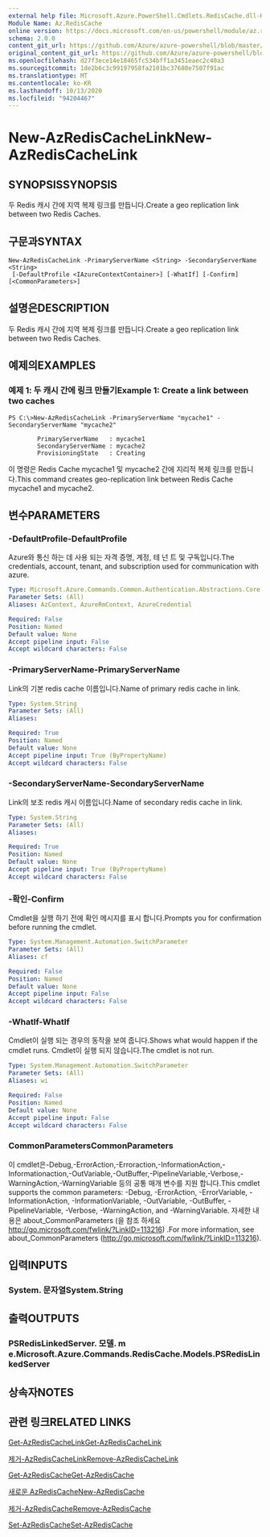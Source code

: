 ```yaml
---
external help file: Microsoft.Azure.PowerShell.Cmdlets.RedisCache.dll-Help.xml
Module Name: Az.RedisCache
online version: https://docs.microsoft.com/en-us/powershell/module/az.rediscache/new-azrediscachelink
schema: 2.0.0
content_git_url: https://github.com/Azure/azure-powershell/blob/master/src/RedisCache/RedisCache/help/New-AzRedisCacheLink.md
original_content_git_url: https://github.com/Azure/azure-powershell/blob/master/src/RedisCache/RedisCache/help/New-AzRedisCacheLink.md
ms.openlocfilehash: d27f3ece14e18465fc534bff1a3451eaec2c40a3
ms.sourcegitcommit: 1de2b6c3c99197958fa2101bc37680e7507f91ac
ms.translationtype: MT
ms.contentlocale: ko-KR
ms.lasthandoff: 10/13/2020
ms.locfileid: "94204467"
---
```

# <span data-ttu-id="8b4c8-101">New-AzRedisCacheLink</span><span class="sxs-lookup"><span data-stu-id="8b4c8-101">New-AzRedisCacheLink</span></span>

## <span data-ttu-id="8b4c8-102">SYNOPSIS</span><span class="sxs-lookup"><span data-stu-id="8b4c8-102">SYNOPSIS</span></span>
<span data-ttu-id="8b4c8-103">두 Redis 캐시 간에 지역 복제 링크를 만듭니다.</span><span class="sxs-lookup"><span data-stu-id="8b4c8-103">Create a geo replication link between two Redis Caches.</span></span>

## <span data-ttu-id="8b4c8-104">구문과</span><span class="sxs-lookup"><span data-stu-id="8b4c8-104">SYNTAX</span></span>

```
New-AzRedisCacheLink -PrimaryServerName <String> -SecondaryServerName <String>
 [-DefaultProfile <IAzureContextContainer>] [-WhatIf] [-Confirm] [<CommonParameters>]
```

## <span data-ttu-id="8b4c8-105">설명은</span><span class="sxs-lookup"><span data-stu-id="8b4c8-105">DESCRIPTION</span></span>
<span data-ttu-id="8b4c8-106">두 Redis 캐시 간에 지역 복제 링크를 만듭니다.</span><span class="sxs-lookup"><span data-stu-id="8b4c8-106">Create a geo replication link between two Redis Caches.</span></span>

## <span data-ttu-id="8b4c8-107">예제의</span><span class="sxs-lookup"><span data-stu-id="8b4c8-107">EXAMPLES</span></span>

### <span data-ttu-id="8b4c8-108">예제 1: 두 캐시 간에 링크 만들기</span><span class="sxs-lookup"><span data-stu-id="8b4c8-108">Example 1: Create a link between two caches</span></span>
```
PS C:\>New-AzRedisCacheLink -PrimaryServerName "mycache1" -SecondaryServerName "mycache2"

        PrimaryServerName   : mycache1
        SecondaryServerName : mycache2
        ProvisioningState   : Creating
```

<span data-ttu-id="8b4c8-109">이 명령은 Redis Cache mycache1 및 mycache2 간에 지리적 복제 링크를 만듭니다.</span><span class="sxs-lookup"><span data-stu-id="8b4c8-109">This command creates geo-replication link between Redis Cache mycache1 and mycache2.</span></span>

## <span data-ttu-id="8b4c8-110">변수</span><span class="sxs-lookup"><span data-stu-id="8b4c8-110">PARAMETERS</span></span>

### <span data-ttu-id="8b4c8-111">-DefaultProfile</span><span class="sxs-lookup"><span data-stu-id="8b4c8-111">-DefaultProfile</span></span>
<span data-ttu-id="8b4c8-112">Azure와 통신 하는 데 사용 되는 자격 증명, 계정, 테 넌 트 및 구독입니다.</span><span class="sxs-lookup"><span data-stu-id="8b4c8-112">The credentials, account, tenant, and subscription used for communication with azure.</span></span>

```yaml
Type: Microsoft.Azure.Commands.Common.Authentication.Abstractions.Core.IAzureContextContainer
Parameter Sets: (All)
Aliases: AzContext, AzureRmContext, AzureCredential

Required: False
Position: Named
Default value: None
Accept pipeline input: False
Accept wildcard characters: False
```

### <span data-ttu-id="8b4c8-113">-PrimaryServerName</span><span class="sxs-lookup"><span data-stu-id="8b4c8-113">-PrimaryServerName</span></span>
<span data-ttu-id="8b4c8-114">Link의 기본 redis cache 이름입니다.</span><span class="sxs-lookup"><span data-stu-id="8b4c8-114">Name of primary redis cache in link.</span></span>

```yaml
Type: System.String
Parameter Sets: (All)
Aliases:

Required: True
Position: Named
Default value: None
Accept pipeline input: True (ByPropertyName)
Accept wildcard characters: False
```

### <span data-ttu-id="8b4c8-115">-SecondaryServerName</span><span class="sxs-lookup"><span data-stu-id="8b4c8-115">-SecondaryServerName</span></span>
<span data-ttu-id="8b4c8-116">Link의 보조 redis 캐시 이름입니다.</span><span class="sxs-lookup"><span data-stu-id="8b4c8-116">Name of secondary redis cache in link.</span></span>

```yaml
Type: System.String
Parameter Sets: (All)
Aliases:

Required: True
Position: Named
Default value: None
Accept pipeline input: True (ByPropertyName)
Accept wildcard characters: False
```

### <span data-ttu-id="8b4c8-117">-확인</span><span class="sxs-lookup"><span data-stu-id="8b4c8-117">-Confirm</span></span>
<span data-ttu-id="8b4c8-118">Cmdlet을 실행 하기 전에 확인 메시지를 표시 합니다.</span><span class="sxs-lookup"><span data-stu-id="8b4c8-118">Prompts you for confirmation before running the cmdlet.</span></span>

```yaml
Type: System.Management.Automation.SwitchParameter
Parameter Sets: (All)
Aliases: cf

Required: False
Position: Named
Default value: None
Accept pipeline input: False
Accept wildcard characters: False
```

### <span data-ttu-id="8b4c8-119">-WhatIf</span><span class="sxs-lookup"><span data-stu-id="8b4c8-119">-WhatIf</span></span>
<span data-ttu-id="8b4c8-120">Cmdlet이 실행 되는 경우의 동작을 보여 줍니다.</span><span class="sxs-lookup"><span data-stu-id="8b4c8-120">Shows what would happen if the cmdlet runs.</span></span>
<span data-ttu-id="8b4c8-121">Cmdlet이 실행 되지 않습니다.</span><span class="sxs-lookup"><span data-stu-id="8b4c8-121">The cmdlet is not run.</span></span>

```yaml
Type: System.Management.Automation.SwitchParameter
Parameter Sets: (All)
Aliases: wi

Required: False
Position: Named
Default value: None
Accept pipeline input: False
Accept wildcard characters: False
```

### <span data-ttu-id="8b4c8-122">CommonParameters</span><span class="sxs-lookup"><span data-stu-id="8b4c8-122">CommonParameters</span></span>
<span data-ttu-id="8b4c8-123">이 cmdlet은-Debug,-ErrorAction,-Erroraction,-InformationAction,-Informationaction,-OutVariable,-OutBuffer,-PipelineVariable,-Verbose,-WarningAction,-WarningVariable 등의 공통 매개 변수를 지원 합니다.</span><span class="sxs-lookup"><span data-stu-id="8b4c8-123">This cmdlet supports the common parameters: -Debug, -ErrorAction, -ErrorVariable, -InformationAction, -InformationVariable, -OutVariable, -OutBuffer, -PipelineVariable, -Verbose, -WarningAction, and -WarningVariable.</span></span> <span data-ttu-id="8b4c8-124">자세한 내용은 about_CommonParameters (을 참조 하세요 http://go.microsoft.com/fwlink/?LinkID=113216) .</span><span class="sxs-lookup"><span data-stu-id="8b4c8-124">For more information, see about_CommonParameters (http://go.microsoft.com/fwlink/?LinkID=113216).</span></span>

## <span data-ttu-id="8b4c8-125">입력</span><span class="sxs-lookup"><span data-stu-id="8b4c8-125">INPUTS</span></span>

### <span data-ttu-id="8b4c8-126">System. 문자열</span><span class="sxs-lookup"><span data-stu-id="8b4c8-126">System.String</span></span>

## <span data-ttu-id="8b4c8-127">출력</span><span class="sxs-lookup"><span data-stu-id="8b4c8-127">OUTPUTS</span></span>

### <span data-ttu-id="8b4c8-128">PSRedisLinkedServer. 모델. m e.</span><span class="sxs-lookup"><span data-stu-id="8b4c8-128">Microsoft.Azure.Commands.RedisCache.Models.PSRedisLinkedServer</span></span>

## <span data-ttu-id="8b4c8-129">상속자</span><span class="sxs-lookup"><span data-stu-id="8b4c8-129">NOTES</span></span>

## <span data-ttu-id="8b4c8-130">관련 링크</span><span class="sxs-lookup"><span data-stu-id="8b4c8-130">RELATED LINKS</span></span>

[<span data-ttu-id="8b4c8-131">Get-AzRedisCacheLink</span><span class="sxs-lookup"><span data-stu-id="8b4c8-131">Get-AzRedisCacheLink</span></span>](./Get-AzRedisCacheLink.md)

[<span data-ttu-id="8b4c8-132">제거-AzRedisCacheLink</span><span class="sxs-lookup"><span data-stu-id="8b4c8-132">Remove-AzRedisCacheLink</span></span>](./Remove-AzRedisCacheLink.md)

[<span data-ttu-id="8b4c8-133">Get-AzRedisCache</span><span class="sxs-lookup"><span data-stu-id="8b4c8-133">Get-AzRedisCache</span></span>](./Get-AzRedisCache.md)

[<span data-ttu-id="8b4c8-134">새로운 AzRedisCache</span><span class="sxs-lookup"><span data-stu-id="8b4c8-134">New-AzRedisCache</span></span>](./New-AzRedisCache.md)

[<span data-ttu-id="8b4c8-135">제거-AzRedisCache</span><span class="sxs-lookup"><span data-stu-id="8b4c8-135">Remove-AzRedisCache</span></span>](./Remove-AzRedisCache.md)

[<span data-ttu-id="8b4c8-136">Set-AzRedisCache</span><span class="sxs-lookup"><span data-stu-id="8b4c8-136">Set-AzRedisCache</span></span>](./Set-AzRedisCache.md)